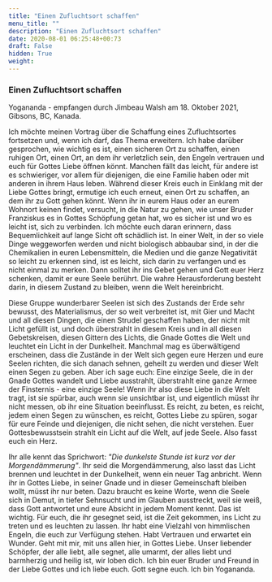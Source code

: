 ```yaml
---
title: "Einen Zufluchtsort schaffen"
menu_title: ""
description: "Einen Zufluchtsort schaffen"
date: 2020-08-01 06:25:48+00:73
draft: False
hidden: True
weight:
---
```

### Einen Zufluchtsort schaffen

Yogananda - empfangen durch Jimbeau Walsh am 18. Oktober 2021, Gibsons, BC, Kanada.

Ich möchte meinen Vortrag über die Schaffung eines Zufluchtsortes fortsetzen und, wenn ich darf, das Thema erweitern. Ich habe darüber gesprochen, wie wichtig es ist, einen sicheren Ort zu schaffen, einen ruhigen Ort, einen Ort, an dem ihr verletzlich sein, den Engeln vertrauen und euch für Gottes Liebe öffnen könnt. Manchen fällt das leicht, für andere ist es schwieriger, vor allem für diejenigen, die eine Familie haben oder mit anderen in ihrem Haus leben. Während dieser Kreis euch in Einklang mit der Liebe Gottes bringt, ermutige ich euch erneut, einen Ort zu schaffen, an dem ihr zu Gott gehen könnt. Wenn ihr in eurem Haus oder an eurem Wohnort keinen findet, versucht, in die Natur zu gehen, wie unser Bruder Franziskus es in Gottes Schöpfung getan hat, wo es sicher ist und wo es leicht ist, sich zu verbinden. Ich möchte euch daran erinnern, dass Bequemlichkeit auf lange Sicht oft schädlich ist. In einer Welt, in der so viele Dinge weggeworfen werden und nicht biologisch abbaubar sind, in der die Chemikalien in euren Lebensmitteln, die Medien und die ganze Negativität so leicht zu erkennen sind, ist es leicht, sich darin zu verfangen und es nicht einmal zu merken. Dann solltet ihr ins Gebet gehen und Gott euer Herz schenken, damit er eure Seele berührt. Die wahre Herausforderung besteht darin, in diesem Zustand zu bleiben, wenn die Welt hereinbricht.

Diese Gruppe wunderbarer Seelen ist sich des Zustands der Erde sehr bewusst, des Materialismus, der so weit verbreitet ist, mit Gier und Macht und all diesen Dingen, die einen Strudel geschaffen haben, der nicht mit Licht gefüllt ist, und doch überstrahlt in diesem Kreis und in all diesen Gebetskreisen, diesen Gittern des Lichts, die Gnade Gottes die Welt und leuchtet ein Licht in der Dunkelheit. Manchmal mag es überwältigend erscheinen, dass die Zustände in der Welt sich gegen eure Herzen und eure Seelen richten, die sich danach sehnen, geheilt zu werden und dieser Welt einen Segen zu geben. Aber ich sage euch: Eine einzige Seele, die in der Gnade Gottes wandelt und Liebe ausstrahlt, überstrahlt eine ganze Armee der Finsternis - eine einzige Seele! Wenn ihr also diese Liebe in die Welt tragt, ist sie spürbar, auch wenn sie unsichtbar ist, und eigentlich müsst ihr nicht messen, ob ihr eine Situation beeinflusst. Es reicht, zu beten, es reicht, jedem einen Segen zu wünschen, es reicht, Gottes Liebe zu spüren, sogar für eure Feinde und diejenigen, die nicht sehen, die nicht verstehen. Euer Gottesbewusstsein strahlt ein Licht auf die Welt, auf jede Seele. Also fasst euch ein Herz.

Ihr alle kennt das Sprichwort: *"Die dunkelste Stunde ist kurz vor der Morgendämmerung"*. Ihr seid die Morgendämmerung, also lasst das Licht brennen und leuchtet in der Dunkelheit, wenn ein neuer Tag anbricht. Wenn ihr in Gottes Liebe, in seiner Gnade und in dieser Gemeinschaft bleiben wollt, müsst ihr nur beten. Dazu braucht es keine Worte, wenn die Seele sich in Demut, in tiefer Sehnsucht und im Glauben ausstreckt, weil sie weiß, dass Gott antwortet und eure Absicht in jedem Moment kennt. Das ist wichtig. Für euch, die ihr gesegnet seid, ist die Zeit gekommen, ins Licht zu treten und es leuchten zu lassen. Ihr habt eine Vielzahl von himmlischen Engeln, die euch zur Verfügung stehen. Habt Vertrauen und erwartet ein Wunder. Geht mit mir, mit uns allen hier, in Gottes Liebe. Unser liebender Schöpfer, der alle liebt, alle segnet, alle umarmt, der alles liebt und barmherzig und heilig ist, wir loben dich. Ich bin euer Bruder und Freund in der Liebe Gottes und ich liebe euch. Gott segne euch. Ich bin Yogananda.
